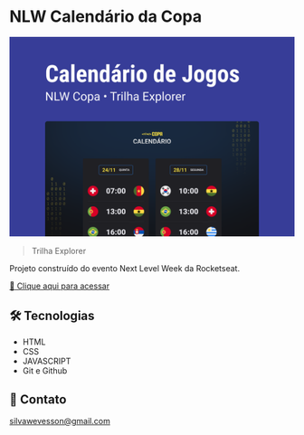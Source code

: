 # NLW Calendário da Copa

<img src="./preview.png" alt="Imagem da capa do projeto nlw copa" />

> Trilha Explorer

Projeto construído do evento Next Level Week da Rocketseat.

[🔗 Clique aqui para acessar](https://wevessonmadson.github.io/calendario-copa/)


## 🛠 Tecnologias

- HTML
- CSS
- JAVASCRIPT
- Git e Github

## 💛 Contato

silvawevesson@gmail.com
